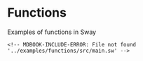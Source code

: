 # Functions

Examples of functions in Sway

```sway
<!-- MDBOOK-INCLUDE-ERROR: File not found '../examples/functions/src/main.sw' -->
```
